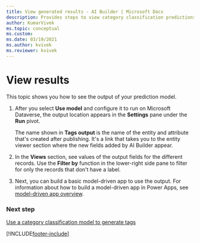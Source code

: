 ```yaml
---
title: View generated results - AI Builder | Microsoft Docs
description: Provides steps to view category classification predictions after you publish your model in AI Builder.
author: KumarVivek 
ms.topic: conceptual
ms.custom: 
ms.date: 03/19/2021
ms.author: kvivek
ms.reviewer: kvivek
---
```


# View results

This topic shows you how to see the output of your prediction model.

1. After you select **Use model** and configure it to run on Microsoft Dataverse, the output location appears in the **Settings** pane under the **Run** pivot.

    The name shown in **Tags output** is the name of the entity and attribute that's created after publishing. It's a link that takes you to the entity viewer section where the new fields added by AI Builder appear. <!-- check UI for entity -->

2. In the **Views** section, see values of the output fields for the different records. Use the **Filter by** function in the lower-right side pane to filter for only the records that don't have a label.

3. Next, you can build a basic model-driven app to use the output. For information about how to build a model-driven app in Power Apps, see [model-driven app overview](/powerapps/maker/model-driven-apps/model-driven-app-overview).

### Next step

[Use a category classification model to generate tags](text-classification-model-use-tags.md)

[!INCLUDE[footer-include](includes/footer-banner.md)]